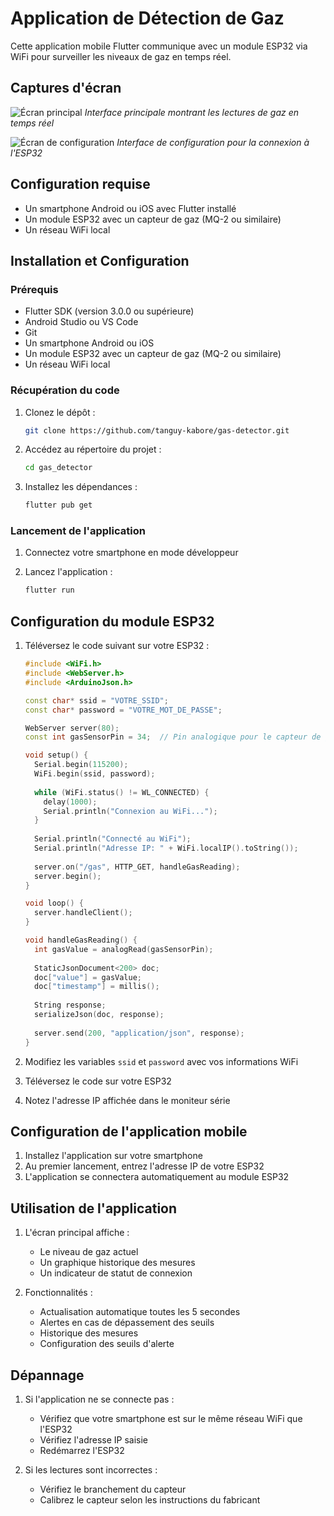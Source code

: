 # Application de Détection de Gaz

Cette application mobile Flutter communique avec un module ESP32 via WiFi pour surveiller les niveaux de gaz en temps réel.

## Captures d'écran

![Écran principal](assets/home_screen.png)
*Interface principale montrant les lectures de gaz en temps réel*

![Écran de configuration](assets/settings_screen.png)
*Interface de configuration pour la connexion à l'ESP32*

## Configuration requise

- Un smartphone Android ou iOS avec Flutter installé
- Un module ESP32 avec un capteur de gaz (MQ-2 ou similaire)
- Un réseau WiFi local

## Installation et Configuration

### Prérequis

- Flutter SDK (version 3.0.0 ou supérieure)
- Android Studio ou VS Code
- Git
- Un smartphone Android ou iOS
- Un module ESP32 avec un capteur de gaz (MQ-2 ou similaire)
- Un réseau WiFi local

### Récupération du code

1. Clonez le dépôt :
   ```bash
   git clone https://github.com/tanguy-kabore/gas-detector.git
   ```

2. Accédez au répertoire du projet :
   ```bash
   cd gas_detector
   ```

3. Installez les dépendances :
   ```bash
   flutter pub get
   ```

### Lancement de l'application

1. Connectez votre smartphone en mode développeur

2. Lancez l'application :
   ```bash
   flutter run
   ```

## Configuration du module ESP32

1. Téléversez le code suivant sur votre ESP32 :
   ```cpp
   #include <WiFi.h>
   #include <WebServer.h>
   #include <ArduinoJson.h>

   const char* ssid = "VOTRE_SSID";
   const char* password = "VOTRE_MOT_DE_PASSE";

   WebServer server(80);
   const int gasSensorPin = 34;  // Pin analogique pour le capteur de gaz

   void setup() {
     Serial.begin(115200);
     WiFi.begin(ssid, password);
     
     while (WiFi.status() != WL_CONNECTED) {
       delay(1000);
       Serial.println("Connexion au WiFi...");
     }
     
     Serial.println("Connecté au WiFi");
     Serial.println("Adresse IP: " + WiFi.localIP().toString());
     
     server.on("/gas", HTTP_GET, handleGasReading);
     server.begin();
   }

   void loop() {
     server.handleClient();
   }

   void handleGasReading() {
     int gasValue = analogRead(gasSensorPin);
     
     StaticJsonDocument<200> doc;
     doc["value"] = gasValue;
     doc["timestamp"] = millis();
     
     String response;
     serializeJson(doc, response);
     
     server.send(200, "application/json", response);
   }
   ```

2. Modifiez les variables `ssid` et `password` avec vos informations WiFi
3. Téléversez le code sur votre ESP32
4. Notez l'adresse IP affichée dans le moniteur série

## Configuration de l'application mobile

1. Installez l'application sur votre smartphone
2. Au premier lancement, entrez l'adresse IP de votre ESP32
3. L'application se connectera automatiquement au module ESP32

## Utilisation de l'application

1. L'écran principal affiche :
   - Le niveau de gaz actuel
   - Un graphique historique des mesures
   - Un indicateur de statut de connexion

2. Fonctionnalités :
   - Actualisation automatique toutes les 5 secondes
   - Alertes en cas de dépassement des seuils
   - Historique des mesures
   - Configuration des seuils d'alerte

## Dépannage

1. Si l'application ne se connecte pas :
   - Vérifiez que votre smartphone est sur le même réseau WiFi que l'ESP32
   - Vérifiez l'adresse IP saisie
   - Redémarrez l'ESP32

2. Si les lectures sont incorrectes :
   - Vérifiez le branchement du capteur
   - Calibrez le capteur selon les instructions du fabricant